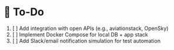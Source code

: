 # 📌 To-Do
1. [ ] Add integration with open APIs (e.g., aviationstack, OpenSky)
2. [ ] Implement Docker Compose for local DB + app stack 
3. [ ] Add Slack/email notification simulation for test automation